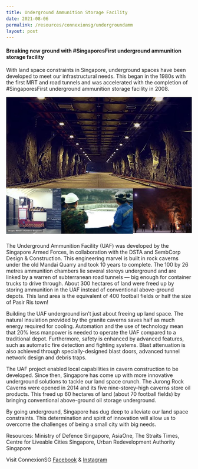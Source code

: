 ```yaml
---
title: Underground Ammunition Storage Facility
date: 2021-08-06
permalink: /resources/connexionsg/undergroundamm
layout: post
---
```

#### Breaking new ground with #SingaporesFirst underground ammunition storage facility

With land space constraints in Singapore, underground spaces have been developed to meet our infrastructural needs. This began in the 1980s with the first MRT and road tunnels and was accelerated with the completion of #SingaporesFirst underground ammunition storage facility in 2008.


![Alt text for image on Isomer site](/images/undergroundammunition.jpeg)

The Underground Ammunition Facility (UAF) was developed by the Singapore Armed Forces, in collaboration with the DSTA and SembCorp Design & Construction. This engineering marvel is built in rock caverns under the old Mandai Quarry and took 10 years to complete. The 100 by 26 metres ammunition chambers lie several storeys underground and are linked by a warren of subterranean road tunnels — big enough for container trucks to drive through. About 300 hectares of land were freed up by storing ammunition in the UAF instead of conventional above-ground depots. This land area is the equivalent of 400 football fields or half the size of Pasir Ris town!

Building the UAF underground isn’t just about freeing up land space. The natural insulation provided by the granite caverns saves half as much energy required for cooling. Automation and the use of technology mean that 20% less manpower is needed to operate the UAF compared to a traditional depot. Furthermore, safety is enhanced by advanced features, such as automatic fire detection and fighting systems. Blast attenuation is also achieved through specially-designed blast doors, advanced tunnel network design and debris traps.

The UAF project enabled local capabilities in cavern construction to be developed. Since then, Singapore has come up with more innovative underground solutions to tackle our land space crunch. The Jurong Rock Caverns were opened in 2014 and its five nine-storey-high caverns store oil products. This freed up 60 hectares of land (about 70 football fields) by bringing conventional above-ground oil storage underground.

By going underground, Singapore has dug deep to alleviate our land space constraints. This determination and spirit of innovation will allow us to overcome the challenges of being a small city with big needs.

Resources: Ministry of Defence Singapore, AsiaOne, The Straits Times, Centre for Liveable Cities Singapore, Urban Redevelopment Authority Singapore

Visit ConnexionSG [Facebook](https://www.facebook.com/ConnexionSG) & [Instagram](https://www.instagram.com/connexionsg/)